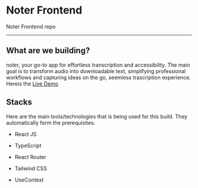 # Noter Frontend

Noter Frontend repo 

****

## What are we building?
noter, your go-to app for effortless transcription and accessibility. The main goal is to transform audio into downloadable text, simplifying professional workflows and capturing ideas on the go, seemless trascription experience. Hereis the [Live Demo](https://note-taking-1ynq.vercel.app)

## Stacks

Here are the main tools/technologies that is being used for this build. They automatically form the prerequisites.

- React JS

- TypeScript

- React Router

- Tailwind CSS

- UseContext
